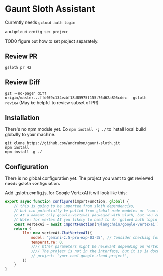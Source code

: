 # Gaunt Sloth Assistant

Currently needs
`gcloud auth login`

and 
`gcloud config set project `

TODO figure out how to set project separately.

## Review PR
`gsloth pr 42`

## Review Diff
`git --no-pager diff origin/master...ffd079c134eabf18d85975f155b76d62a895cdec | gsloth review`
(May be helpful to review subset of PR)

## Installation
There's no npm module yet. Do `npm install -g ./` to install local build globally to your machine.
```
git clone https://github.com/andruhon/gaunt-sloth.git
npm install
npm install -g ./
```

## Configuration
There is no global configuration yet. The project you want to get reviewed needs gsloth configuration.

Add .gsloth.config.js, for Google VertexAI it will look like this:
```javascript
export async function configure(importFunction, global) {
    // this is going to be imported from sloth dependencies,
    // but can potentially be pulled from global node modules or from this project
    // At a moment only google-vertexai packaged with Sloth, but you can install support for any other langchain llms 
    // Note: for vertex AI you likely to need to do `gcloud auth login`
    const vertexAi = await importFunction('@langchain/google-vertexai');
    return {
        llm: new vertexAi.ChatVertexAI({
            model: "gemini-2.5-pro-exp-03-25", // Consider checking for latest recommended model versions
            temperature: 0,
            //// Other parameters might be relevant depending on Vertex AI API updates.
            //// The project is not in the interface, but it is in documentation and it seems to work.
            // project: 'your-cool-google-cloud-project',
        })
    }
}
```
